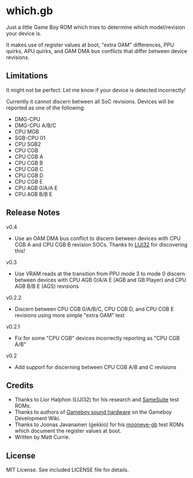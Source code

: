 # which.gb

Just a little Game Boy ROM which tries to determine which model/revision your device is.  

It makes use of register values at boot, "extra OAM" differences, PPU quirks, APU quirks, and OAM DMA bus conflicts that differ between device revisions.

## Limitations

It might not be perfect. Let me know if your device is detected incorrectly!

Currently it cannot discern between all SoC revisions. Devices will be reported as one of the following:

- DMG-CPU
- DMG-CPU A/B/C
- CPU MGB
- SGB-CPU 01
- CPU SGB2
- CPU CGB
- CPU CGB A
- CPU CGB B
- CPU CGB C
- CPU CGB D
- CPU CGB E
- CPU AGB 0/A/A E
- CPU AGB B/B E

## Release Notes

v0.4

- Use an OAM DMA bus conflict to discern between devices with CPU CGB A and CPU CGB B revision SOCs. Thanks to [LIJI32](https://github.com/LIJI32/) for discovering this!

v0.3

- Use VRAM reads at the transition from PPU mode 3 to mode 0 discern between devices with CPU AGB 0/A/A E (AGB and GB Player) and CPU AGB B/B E (AGS) revisions

v0.2.2

- Discern between CPU CGB 0/A/B/C, CPU CGB D, and CPU CGB E revisions using more simple "extra OAM" test

v0.2.1

- Fix for some "CPU CGB" devices incorrectly reporting as "CPU CGB A/B"

v0.2

- Add support for discerning between CPU CGB A/B and C revisions

## Credits

- Thanks to Lior Halphon (LIJI32) for his research and [SameSuite](https://github.com/LIJI32/SameSuite) test ROMs.
- Thanks to authors of [Gameboy sound hardware](https://gbdev.gg8.se/wiki/articles/Gameboy_sound_hardware) on the Gameboy Development Wiki.
- Thanks to Joonas Javanainen (gekkio) for his [mooneye-gb](https://github.com/Gekkio/mooneye-gb/) test ROMs which document the register values at boot.
- Written by Matt Currie. 

## License

MIT License. See included LICENSE file for details.
